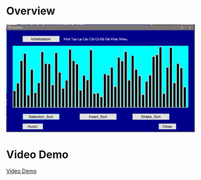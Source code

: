 # Overview

![](./Image/OverView.PNG)

# Video Demo

[Video Demo](https://www.youtube.com/watch?v=67tgwdx7IiQ&list=PLQ2CCbB0dUEvVqunPohu795RpU3rJe5qS&index=2)